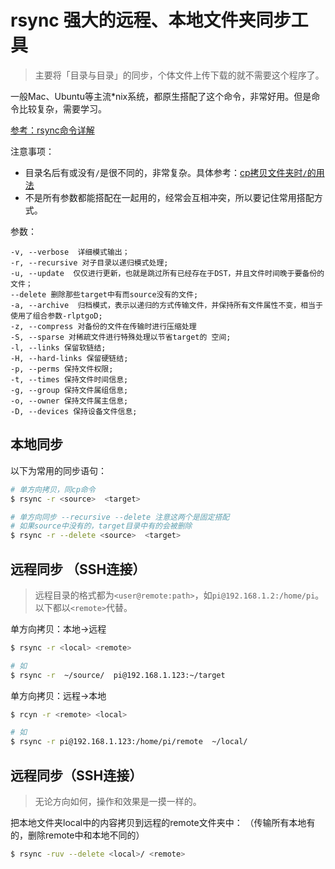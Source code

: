# rsync 强大的远程、本地文件夹同步工具
> 主要将「目录与目录」的同步，个体文件上传下载的就不需要这个程序了。

一般Mac、Ubuntu等主流*nix系统，都原生搭配了这个命令，非常好用。但是命令比较复杂，需要学习。

[参考：rsync命令详解](http://coolnull.com/1899.html)

注意事项：
- 目录名后有或没有`/`是很不同的，非常复杂。具体参考：[cp拷贝文件夹时`/`的用法](https://github.com/solomonxie/solomonxie.github.io/issues/27#issuecomment-421560989)
- 不是所有参数都能搭配在一起用的，经常会互相冲突，所以要记住常用搭配方式。

参数：
```
-v, --verbose  详细模式输出；
-r, --recursive 对子目录以递归模式处理;
-u, --update  仅仅进行更新，也就是跳过所有已经存在于DST，并且文件时间晚于要备份的文件；
--delete 删除那些target中有而source没有的文件;
-a, --archive  归档模式，表示以递归的方式传输文件，并保持所有文件属性不变，相当于使用了组合参数-rlptgoD;
-z, --compress 对备份的文件在传输时进行压缩处理
-S, --sparse 对稀疏文件进行特殊处理以节省target的 空间;
-l, --links 保留软链结;
-H, --hard-links 保留硬链结;
-p, --perms 保持文件权限;
-t, --times 保持文件时间信息;
-g, --group 保持文件属组信息;
-o, --owner 保持文件属主信息;
-D, --devices 保持设备文件信息;
```

## 本地同步
以下为常用的同步语句：
```sh
# 单方向拷贝，同cp命令
$ rsync -r <source>  <target>

# 单方向同步 --recursive --delete 注意这两个是固定搭配
# 如果source中没有的，target目录中有的会被删除
$ rsync -r --delete <source>  <target>
```


## 远程同步 （SSH连接）
> 远程目录的格式都为`<user@remote:path>`，如`pi@192.168.1.2:/home/pi`。以下都以`<remote>`代替。

单方向拷贝：本地->远程
```sh
$ rsync -r <local> <remote>

# 如
$ rsync -r  ~/source/  pi@192.168.1.123:~/target
```

单方向拷贝：远程->本地
```sh
$ rcyn -r <remote> <local>

# 如
$ rsync -r pi@192.168.1.123:/home/pi/remote  ~/local/
```


## 远程同步（SSH连接）
> 无论方向如何，操作和效果是一摸一样的。


把本地文件夹local中的内容拷贝到远程的remote文件夹中：
（传输所有本地有的，删除remote中和本地不同的）
```sh
$ rsync -ruv --delete <local>/ <remote>
```